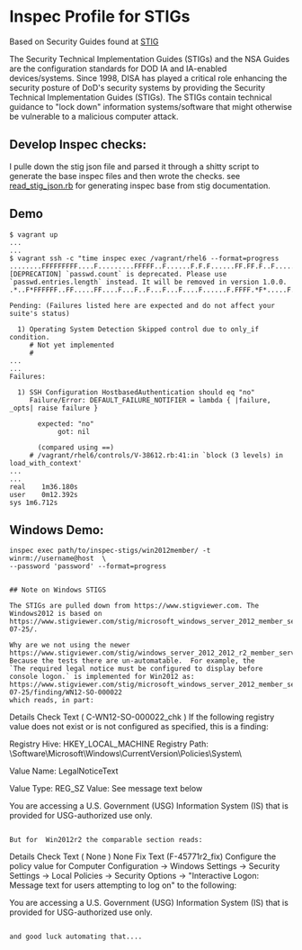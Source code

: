 # Inspec Profile for STIGs

Based on Security Guides found at [STIG](http://iase.disa.mil/stigs/Pages/index.aspx)

The Security Technical Implementation Guides (STIGs) and the NSA Guides are the configuration standards for DOD IA and IA-enabled devices/systems. Since 1998, DISA has played a critical role enhancing the security posture of DoD's security systems by providing the Security Technical Implementation Guides (STIGs). The STIGs contain technical guidance to "lock down" information systems/software that might otherwise be vulnerable to a malicious computer attack.

## Develop Inspec checks:

I pulle down the stig json file and parsed it through a shitty script to generate the base inspec files and then wrote the checks.
see [read_stig_json.rb](read_stig_json.rb) for generating inspec base
from stig documentation.

## Demo

```
$ vagrant up
...
...
$ vagrant ssh -c "time inspec exec /vagrant/rhel6 --format=progress
........FFFFFFFFF....F.........FFFFF..F......F.F.F......FF.FF.F..F............FF..F.....FFF.....FF.......*....F..F.F......FFFFFFFFFFFFFFFFFFFFFFFFFFFFFFFFFFFF..F.......FF...FF..*..F.FFFF*F..F...F...F.F..F....[DEPRECATION] `passwd.count` is deprecated. Please use `passwd.entries.length` instead. It will be removed in version 1.0.0.
.*..F*FFFFFF..FF.....FF....F...F..F...F...F....F......F.FFFF.*F*.....F....F...FFFFF.........FF.FFF....FF.FFFFFF.FF*FFF.F...F..F.FFFFF.FF........................................*F.*F.........F....F.....FF.F....FFFFFF.

Pending: (Failures listed here are expected and do not affect your suite's status)

  1) Operating System Detection Skipped control due to only_if condition.
     # Not yet implemented
     #
...
...
Failures:

  1) SSH Configuration HostbasedAuthentication should eq "no"
     Failure/Error: DEFAULT_FAILURE_NOTIFIER = lambda { |failure, _opts| raise failure }

       expected: "no"
            got: nil

       (compared using ==)
     # /vagrant/rhel6/controls/V-38612.rb:41:in `block (3 levels) in load_with_context'
...
...
real    1m36.180s
user    0m12.392s
sys 1m6.712s
```

## Windows Demo:

```
inspec exec path/to/inspec-stigs/win2012member/ -t winrm://username@host  \
--password 'password' --format=progress


## Note on Windows STIGS

The STIGs are pulled down from https://www.stigviewer.com. The Windows2012 is based on https://www.stigviewer.com/stig/microsoft_windows_server_2012_member_server/2013-07-25/.

Why are we not using the newer https://www.stigviewer.com/stig/windows_server_2012_2012_r2_member_server/? Because the tests there are un-automatable.  For example, the
`The required legal notice must be configured to display before console logon.` is implemented for Win2012 as:
https://www.stigviewer.com/stig/microsoft_windows_server_2012_member_server/2013-07-25/finding/WN12-SO-000022
which reads, in part:

```
Details
Check Text ( C-WN12-SO-000022_chk )
If the following registry value does not exist or is not configured as specified, this is a finding:

Registry Hive: HKEY_LOCAL_MACHINE
Registry Path: \Software\Microsoft\Windows\CurrentVersion\Policies\System\

Value Name: LegalNoticeText

Value Type: REG_SZ
Value: See message text below

You are accessing a U.S. Government (USG) Information System (IS) that is provided for USG-authorized use only.
```

But for  Win2012r2 the comparable section reads:

```
Details
Check Text ( None )
None
Fix Text (F-45771r2_fix)
Configure the policy value for Computer Configuration -> Windows Settings -> Security Settings -> Local Policies -> Security Options -> "Interactive Logon: Message text for users attempting to log on" to the following:

You are accessing a U.S. Government (USG) Information System (IS) that is provided for USG-authorized use only.
```

and good luck automating that....
